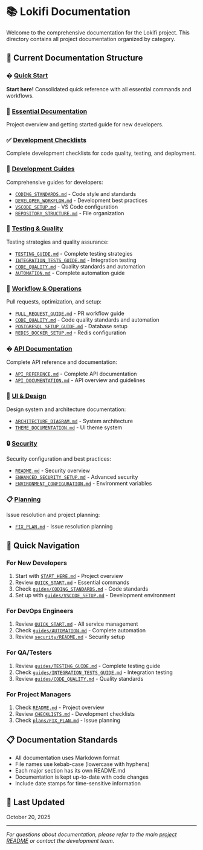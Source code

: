 # 📚 Lokifi Documentation

Welcome to the comprehensive documentation for the Lokifi project. This directory contains all project documentation organized by category.

## 📁 Current Documentation Structure

### � [Quick Start](./QUICK_START.md)
**Start here!** Consolidated quick reference with all essential commands and workflows.

### 📖 [Essential Documentation](./START_HERE.md)
Project overview and getting started guide for new developers.

### ✅ [Development Checklists](./CHECKLISTS.md)
Complete development checklists for code quality, testing, and deployment.

### 🔧 [Development Guides](./guides/)
Comprehensive guides for developers:
- [`CODING_STANDARDS.md`](./guides/CODING_STANDARDS.md) - Code style and standards
- [`DEVELOPER_WORKFLOW.md`](./guides/DEVELOPER_WORKFLOW.md) - Development best practices
- [`VSCODE_SETUP.md`](./guides/VSCODE_SETUP.md) - VS Code configuration
- [`REPOSITORY_STRUCTURE.md`](./guides/REPOSITORY_STRUCTURE.md) - File organization

### 🧪 [Testing & Quality](./guides/)
Testing strategies and quality assurance:
- [`TESTING_GUIDE.md`](./guides/TESTING_GUIDE.md) - Complete testing strategies
- [`INTEGRATION_TESTS_GUIDE.md`](./guides/INTEGRATION_TESTS_GUIDE.md) - Integration testing
- [`CODE_QUALITY.md`](./guides/CODE_QUALITY.md) - Quality standards and automation
- [`AUTOMATION.md`](./guides/AUTOMATION.md) - Complete automation guide

### 🔄 [Workflow & Operations](./guides/)
Pull requests, optimization, and setup:
- [`PULL_REQUEST_GUIDE.md`](./guides/PULL_REQUEST_GUIDE.md) - PR workflow guide
- [`CODE_QUALITY.md`](./guides/CODE_QUALITY.md) - Code quality standards and automation
- [`POSTGRESQL_SETUP_GUIDE.md`](./guides/POSTGRESQL_SETUP_GUIDE.md) - Database setup
- [`REDIS_DOCKER_SETUP.md`](./guides/REDIS_DOCKER_SETUP.md) - Redis configuration

### � [API Documentation](./api/)
Complete API reference and documentation:
- [`API_REFERENCE.md`](./api/API_REFERENCE.md) - Complete API documentation
- [`API_DOCUMENTATION.md`](./api/API_DOCUMENTATION.md) - API overview and guidelines

### 🎨 [UI & Design](./design/)
Design system and architecture documentation:
- [`ARCHITECTURE_DIAGRAM.md`](./design/ARCHITECTURE_DIAGRAM.md) - System architecture
- [`THEME_DOCUMENTATION.md`](./design/THEME_DOCUMENTATION.md) - UI theme system

### 🔒 [Security](./security/)
Security configuration and best practices:
- [`README.md`](./security/README.md) - Security overview
- [`ENHANCED_SECURITY_SETUP.md`](./security/ENHANCED_SECURITY_SETUP.md) - Advanced security
- [`ENVIRONMENT_CONFIGURATION.md`](./security/ENVIRONMENT_CONFIGURATION.md) - Environment variables

### 📋 [Planning](./plans/)
Issue resolution and project planning:
- [`FIX_PLAN.md`](./plans/FIX_PLAN.md) - Issue resolution planning

## 🎯 Quick Navigation

### For New Developers
1. Start with [`START_HERE.md`](./START_HERE.md) - Project overview
2. Review [`QUICK_START.md`](./QUICK_START.md) - Essential commands
3. Check [`guides/CODING_STANDARDS.md`](./guides/CODING_STANDARDS.md) - Code standards
4. Set up with [`guides/VSCODE_SETUP.md`](./guides/VSCODE_SETUP.md) - Development environment

### For DevOps Engineers
1. Review [`QUICK_START.md`](./QUICK_START.md) - All service management
2. Check [`guides/AUTOMATION.md`](./guides/AUTOMATION.md) - Complete automation
3. Review [`security/README.md`](./security/README.md) - Security setup

### For QA/Testers
1. Review [`guides/TESTING_GUIDE.md`](./guides/TESTING_GUIDE.md) - Complete testing guide
2. Check [`guides/INTEGRATION_TESTS_GUIDE.md`](./guides/INTEGRATION_TESTS_GUIDE.md) - Integration testing
3. Review [`guides/CODE_QUALITY.md`](./guides/CODE_QUALITY.md) - Quality standards

### For Project Managers
1. Check [`README.md`](./README.md) - Project overview
2. Review [`CHECKLISTS.md`](./CHECKLISTS.md) - Development checklists
3. Check [`plans/FIX_PLAN.md`](./plans/FIX_PLAN.md) - Issue planning

## 📋 Documentation Standards

- All documentation uses Markdown format
- File names use kebab-case (lowercase with hyphens)
- Each major section has its own README.md
- Documentation is kept up-to-date with code changes
- Include date stamps for time-sensitive information

## 🔄 Last Updated
October 20, 2025

---

*For questions about documentation, please refer to the main [project README](../README.md) or contact the development team.*
